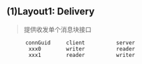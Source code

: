 ﻿## (1)Layout1:	Delivery
> 提供收发单个消息块接口


          connGuid     client          server
		   xxx0        writer          reader
		   xxx1        reader          writer

 
 